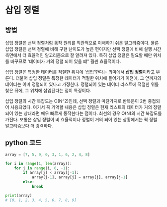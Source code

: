 # 삽입 정렬

## 방법

삽입 정렬은 선택 정렬처럼 동작 원리를 직관적으로 이해하기 쉬운 알고리즘이다. 물론 삽입 정렬은 선택 정렬에 비해 구현 난이도가 높은 편이지만 선택 정렬에 비해 실행 시간 측면에서 더 효율적인 알고리즘으로 잘 알려져 있다. 특히 삽입 정렬은 필요할 때만 위치를 바꾸므로 '데이터가 거의 정렬 되어 있을 떄" 훨씬 효율적이다. 

삽입 정렬은 특정한 데이터를 적절한 위치에 '삽입'한다는 의미에서 **삽입 정렬**이라고 부른다. 더불어 삽입 정렬은 특정한 데이터가 적절한 위치에 들어가기 이전에, 그 앞까지의 데이터는 이미 정렬되어 있다고 가정한다. 정렬되어 있는 데이터 리스트에 적절한 위를 찾은 뒤에, 그 위치에 삽입된다는 점이 특징이다.

삽입 정렬의 시간 복잡도는 O(N^2)인데, 선택 정렬과 마찬가지로 반복문이 2번 중첩되어 사용되었다. 여기서 꼭 기억할 내용은 삽입 정렬은 현재 리스트의 데이터가 거의 정렬되어 있는 상태라면 매우 빠르게 동작한다는 점이다. 최선의 경우 O(N)의 시간 복잡도를 가진다. 보통은 삽입 정렬이 비 효율적이나 정렬이 거의 되어 있는 상황에서는 퀵 정렬 알고리즘보다 더 강력하다.

## python 코드

```python
array = [7, 5, 9, 0, 3, 1, 6, 2, 4, 8]

for i in range(1, len(array)):
    for j in range(i, 0, -1):
        if array[j] < array[j-1]:
            array[j-1], array[j] = array[j], array[j-1]
        else:
            break

print(array)
# [0, 1, 2, 3, 4, 5, 6, 7, 8, 9]
```
